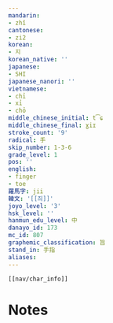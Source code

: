 ```yaml
---
mandarin:
- zhǐ
cantonese:
- zi2
korean:
- 지
korean_native: ''
japanese:
- SHI
japanese_nanori: ''
vietnamese:
- chỉ
- xỉ
- chỏ
middle_chinese_initial: t͡ɕ
middle_chinese_final: ɣiɪ
stroke_count: '9'
radical: 手
skip_number: 1-3-6
grade_level: 1
pos: ''
english:
- finger
- toe
羅馬字: jii
韓文: '[[즤]]'
joyo_level: '3'
hsk_level: ''
hanmun_edu_level: 中
danayo_id: 173
mc_id: 807
graphemic_classification: 旨
stand_in: 手指
aliases:
---
```

```meta-bind-embed
[[nav/char_info]]
```

# Notes
